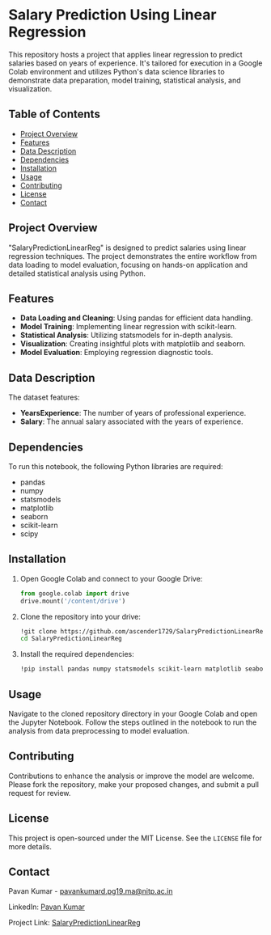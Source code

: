 
# Salary Prediction Using Linear Regression

This repository hosts a project that applies linear regression to predict salaries based on years of experience. It's tailored for execution in a Google Colab environment and utilizes Python's data science libraries to demonstrate data preparation, model training, statistical analysis, and visualization.

## Table of Contents

- [Project Overview](#project-overview)
- [Features](#features)
- [Data Description](#data-description)
- [Dependencies](#dependencies)
- [Installation](#installation)
- [Usage](#usage)
- [Contributing](#contributing)
- [License](#license)
- [Contact](#contact)

## Project Overview

"SalaryPredictionLinearReg" is designed to predict salaries using linear regression techniques. The project demonstrates the entire workflow from data loading to model evaluation, focusing on hands-on application and detailed statistical analysis using Python.

## Features

- **Data Loading and Cleaning**: Using pandas for efficient data handling.
- **Model Training**: Implementing linear regression with scikit-learn.
- **Statistical Analysis**: Utilizing statsmodels for in-depth analysis.
- **Visualization**: Creating insightful plots with matplotlib and seaborn.
- **Model Evaluation**: Employing regression diagnostic tools.

## Data Description

The dataset features:
- **YearsExperience**: The number of years of professional experience.
- **Salary**: The annual salary associated with the years of experience.

## Dependencies

To run this notebook, the following Python libraries are required:
- pandas
- numpy
- statsmodels
- matplotlib
- seaborn
- scikit-learn
- scipy

## Installation

1. Open Google Colab and connect to your Google Drive:

    ```python
    from google.colab import drive
    drive.mount('/content/drive')
    ```

2. Clone the repository into your drive:

    ```bash
    !git clone https://github.com/ascender1729/SalaryPredictionLinearReg.git
    cd SalaryPredictionLinearReg
    ```

3. Install the required dependencies:

    ```bash
    !pip install pandas numpy statsmodels scikit-learn matplotlib seaborn scipy
    ```

## Usage

Navigate to the cloned repository directory in your Google Colab and open the Jupyter Notebook. Follow the steps outlined in the notebook to run the analysis from data preprocessing to model evaluation.

## Contributing

Contributions to enhance the analysis or improve the model are welcome. Please fork the repository, make your proposed changes, and submit a pull request for review.

## License

This project is open-sourced under the MIT License. See the `LICENSE` file for more details.


## Contact

Pavan Kumar - pavankumard.pg19.ma@nitp.ac.in

LinkedIn: [Pavan Kumar](https://www.linkedin.com/in/im-pavankumar)

Project Link: [SalaryPredictionLinearReg](https://github.com/ascender1729/SalaryPredictionLinearReg)
